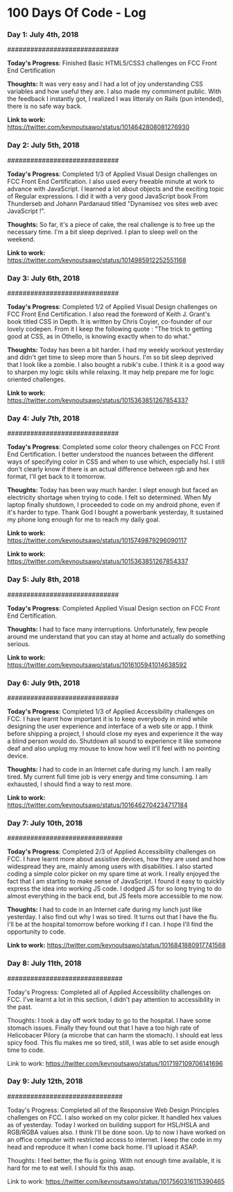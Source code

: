 # 100 Days Of Code - Log

### Day 1: July 4th, 2018 ###
#############################

**Today's Progress**: Finished Basic HTML5/CSS3 challenges on FCC Front End Certification

**Thoughts:** It was very easy and I had a lot of joy understanding CSS variables and how useful they are. I also made my commiment public. With the feedback I instantly got, I realized I was litteraly on Rails (pun intended), there is no safe way back.

**Link to work:** https://twitter.com/kevnoutsawo/status/1014642808081276930

### Day 2: July 5th, 2018 ###
#############################

**Today's Progress**: Completed 1/3 of Applied Visual Design challenges on FCC Front End Certification. I also used every freeable minute at work to advance with JavaScript. I learned a lot about objects and the exciting topic of Regular expressions. I did it with a very good JavaScript book From Thunderseb and Johann Pardanaud titled "Dynamisez vos sites web avec JavaScript !".

**Thoughts:** So far, it's a piece of cake, the real challenge is to free up the necessary time. I'm a bit sleep deprived. I plan to sleep well on the weekend.

**Link to work:** https://twitter.com/kevnoutsawo/status/1014985912252551168

### Day 3: July 6th, 2018 ###
#############################

**Today's Progress**: Completed 1/2 of Applied Visual Design challenges on FCC Front End Certification. I also read the foreword of  Keith J. Grant's book titled CSS in Depth. It is written by Chris Coyier, co-founder of our lovely codepen. From it I keep the following quote : "The trick to getting good at CSS, as in Othello, is knowing exactly when to do what."

**Thoughts:** Today has been a bit harder. I had my weekly workout yesterday and didn't get time to sleep more than 5 hours. I'm so bit sleep deprived that I look like a zombie. I also bought a rubik's cube. I think it is a good way to sharpen my logic skils while relaxing. It may help prepare me for logic oriented challenges.

**Link to work:** https://twitter.com/kevnoutsawo/status/1015363851267854337

### Day 4: July 7th, 2018 ###
#############################

**Today's Progress**: Completed some color theory challenges on FCC Front End Certification. I better understood the nuances between the different ways of specifying color in CSS and when to use which, especially hsl. I still don't clearly know if there is an actual difference between rgb and hex format, I'll get back to it tomorrow.

**Thoughts:** Today has been way  much harder. I slept enough but faced an electricity shortage when trying to code. I felt so determined. When My laptop finally shutdown, I proceeded to code on my android phone, even if it's harder to type. Thank God I bought a powerbank yesterday, It sustained my phone long enough for me to reach my daily goal.

**Link to work:** https://twitter.com/kevnoutsawo/status/1015749879296090117

**Link to work:** https://twitter.com/kevnoutsawo/status/1015363851267854337

### Day 5: July 8th, 2018 ###
#############################

**Today's Progress**: Completed Applied Visual Design section on FCC Front End Certification.

**Thoughts:** I had to face many interruptions. Unfortunately, few people around me understand that you can stay at home and actually do something serious.

**Link to work:** https://twitter.com/kevnoutsawo/status/1016105941014638592

### Day 6: July 9th, 2018 ###
#############################

**Today's Progress**: Completed 1/3 of Applied Accessibility challenges on FCC. I have learnt how important it is to keep everybody in mind while designing the user experience and interface of a web site or app. I think before shipping a project, I should close my eyes and experience it the way a blind person would do. Shutdown all sound to experience it like someone deaf and also unplug my mouse to know how well it'll feel with no pointing device.

**Thoughts:** I had to code in an Internet cafe during my lunch. I am really tired. My current full time job is very energy and time consuming. I am exhausted, I should find a way to rest more.

**Link to work:** https://twitter.com/kevnoutsawo/status/1016462704234717184

### Day 7: July 10th, 2018 ###
##############################

**Today's Progress**: Completed 2/3 of Applied Accessibility challenges on FCC. I have learnt more about assistive devices, how they are used and how widespread they are, mainly among users with disabilities. I also started coding a simple color picker on my spare time at work. I really enjoyed the fact that I am starting to make sense of JavaScript. I found it easy to quickly express the idea into working JS code. I dodged JS for so long trying to do almost everything in the back end, but JS feels more accessible to me now.

**Thoughts:** I had to code in an Internet cafe during my lunch just like yesterday. I also find out why I was so tired. It turns out that I have the flu. I'll be at the hospital tomorrow before working if I can. I hope I'll find the opportunity to code. 

**Link to work:** https://twitter.com/kevnoutsawo/status/1016841880917741568

### Day 8: July 11th, 2018 ###
##############################

Today's Progress: Completed all of Applied Accessibility challenges on FCC. I've learnt a lot in this section, I didn't pay attention to accessibility in the past.

Thoughts: I took a day off work today to go to the hospital. I have some stomach issues. Finally they found out that I have a too high rate of Helicobacer Pilory (a microbe that can harm the stomach). I should eat less spicy food. This flu makes me so tired, still, I was able to set aside enough time to code.

Link to work: https://twitter.com/kevnoutsawo/status/1017197109706141696

### Day 9: July 12th, 2018 ###
##############################

Today's Progress: Completed all of the Responsive Web Design Principles challenges on FCC. I also worked on my color picker. It handled hex values as of yesterday. Today I worked on building support for HSL/HSLA and RGB/RGBA values also. I think I'll be done soon. Up to now I have worked on an office computer with restricted access to internet. I keep the code in my head and reproduce it when I come back home. I'll upload it ASAP.

Thoughts: I feel better, the flu is going. With not enough time available, it is hard for me to eat well. I should fix this asap.

Link to work: https://twitter.com/kevnoutsawo/status/1017560316115390465
